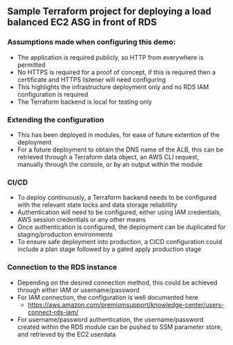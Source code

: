 ## Sample Terraform project for deploying a load balanced EC2 ASG in front of RDS ##

### Assumptions made when configuring this demo: ###
- The application is required publicly, so HTTP from everywhere is permitted
- No HTTPS is required for a proof of concept, if this is required then a certificate and HTTPS listener will need configuring
- This highlights the infrastructure deployment only and no RDS IAM configuration is required
- The Terraform backend is local for testing only

### Extending the configuration ###
- This has been deployed in modules, for ease of future extention of the deployment
- For a future deployment to obtain the DNS name of the ALB, this can be retrieved through a Terraform data object, an AWS CLI request, manually through the console, or by an output within the module

### CI/CD ###
- To deploy continuously, a Terraform backend needs to be configured with the relevant state locks and data storage reliablility
- Authentication will need to be configured, either using IAM credentials, AWS session credentials or any other means
- Once authentication is configured, the deployment can be duplicated for staging/production environments
- To ensure safe deployment into production, a CICD configuration could include a plan stage followed by a gated apply production stage

### Connection to the RDS instance ###
- Depending on the desired connection method, this could be achieved through either IAM or username/password
- For IAM connection, the configuration is well documented here
  - https://aws.amazon.com/premiumsupport/knowledge-center/users-connect-rds-iam/
- For username/password authentication, the username/password created within the RDS module can be pushed to SSM parameter store, and retrieved by the EC2 userdata

